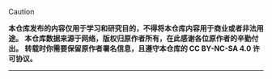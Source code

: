 > [!caution]
> **本仓库发布的内容仅用于学习和研究目的，不得将本仓库内容用于商业或者非法用途。**
> **本仓库数据来源于网络，版权归原作者所有，在此感谢各位原作者的辛勤付出。**
> **转载时你需要保留原作者署名信息，且遵守本仓库的 CC BY-NC-SA 4.0 许可协议。**

---

